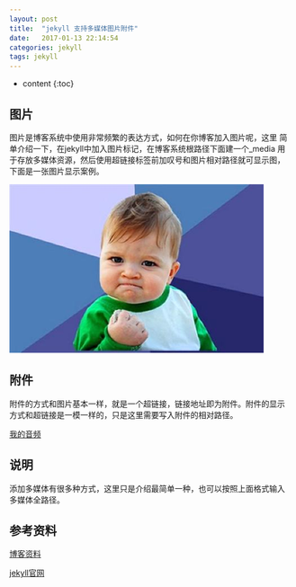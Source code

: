 ```yaml
---
layout: post
title:  "jekyll 支持多媒体图片附件"
date:   2017-01-13 22:14:54
categories: jekyll
tags: jekyll
---
```


* content
{:toc}

## 图片

图片是博客系统中使用非常频繁的表达方式，如何在你博客加入图片呢，这里
简单介绍一下，在jekyll中加入图片标记，在博客系统根路径下面建一个_media
用于存放多媒体资源，然后使用超链接标签前加叹号和图片相对路径就可显示图，
下面是一张图片显示案例。

![test_001](/media/image/test_001.jpg)

## 附件

附件的方式和图片基本一样，就是一个超链接，链接地址即为附件。附件的显示
方式和超链接是一模一样的，只是这里需要写入附件的相对路径。

[我的音频](/media/audio/test_001.mp3)

## 说明

添加多媒体有很多种方式，这里只是介绍最简单一种，也可以按照上面格式输入
多媒体全路径。

## 参考资料

[博客资料](http://www.cnblogs.com/OtisBlog/p/4487660.html)

[jekyll官网](http://jekyll.com.cn/)



